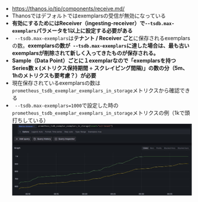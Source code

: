 - https://thanos.io/tip/components/receive.md/
- Thanosではデフォルトではexemplarsの受信が無効になっている
- **有効にするためにはReceiver（ingesting-receiver）で`--tsdb.max-exemplars`パラメータを1以上に設定する必要がある**
- ` --tsdb.max-exemplars`は**テナント / Receiver ごと**に保存されるexemplarsの数。**exemplarsの数が` --tsdb.max-exemplars`に達した場合は、最も古いexemplarsが削除されて新しく入ってきたものが保存される。**
- **Sample（Data Point）ごとに１exemplarなので「exemplarsを持つSeries数 x (メトリクス保持期間 ÷ スクレイピング間隔)」の数の分（5m、1hのメトリクスも要考慮？）が必要**
- 現在保存されているexemplarsの数は`prometheus_tsdb_exemplar_exemplars_in_storage`メトリクスから確認できる
- ` --tsdb.max-exemplars=1000`で設定した時の`prometheus_tsdb_exemplar_exemplars_in_storage`メトリクスの例（1kで頭打ちしている）  
![](./image/max-exemplars.jpg)
